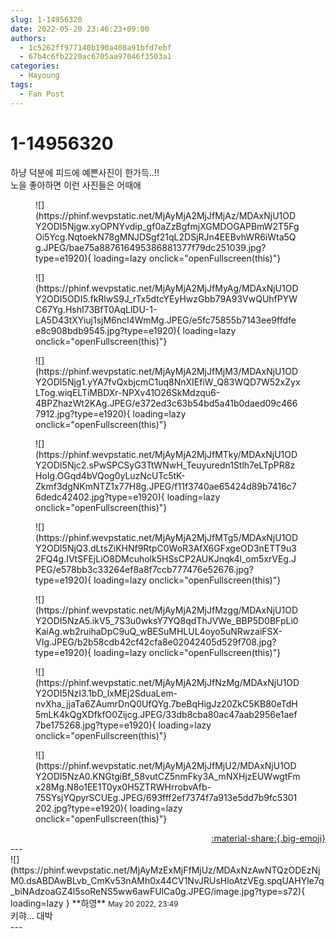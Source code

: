 ```yaml
---
slug: 1-14956320
date: 2022-05-20 23:46:23+09:00
authors:
  - 1c5262ff977140b190a408a91bfd7ebf
  - 67b4c6fb2220ac6705aa97046f3503a1
categories:
  - Hayoung
tags:
  - Fan Post
---
```


# 1-14956320

<div class="post-container" markdown="1">
<div class="content-container md-sidebar__scrollwrap" markdown="1">

하냥 덕분에 피드에 예쁜사진이 한가득..!!<br>노을 좋아하면 이런 사진들은 어때애
<figure markdown="1">
![](https://phinf.wevpstatic.net/MjAyMjA2MjJfMjAz/MDAxNjU1ODY2ODI5Njgw.xyOPNYvdip_gf0aZzBgfmjXGMDOGAPBmW2T5FgOi5Ycg.NqtoekN78gMNJDSgf21qL2DSjRJn4EEBvhWR6iWta5Qg.JPEG/bae75a887616495386881377f79dc251039.jpg?type=e1920){ loading=lazy onclick="openFullscreen(this)"}
</figure>

<figure markdown="1">
![](https://phinf.wevpstatic.net/MjAyMjA2MjJfMyAg/MDAxNjU1ODY2ODI5ODI5.fkRlwS9J_rTx5dtcYEyHwzGbb79A93VwQUhfPYWC67Yg.HshI73BfT0AqLlDU-1-LA5D43tXYiuj1sjM6ncI4WmMg.JPEG/e5fc75855b7143ee9ffdfee8c908bdb9545.jpg?type=e1920){ loading=lazy onclick="openFullscreen(this)"}
</figure>

<figure markdown="1">
![](https://phinf.wevpstatic.net/MjAyMjA2MjJfMjM3/MDAxNjU1ODY2ODI5Njg1.yYA7fvQxbjcmC1uq8NnXIEfiW_Q83WQD7W52xZyxLTog.wiqELTiMBDXr-NPXv41O26SkMdzqu6-4BPZhazWt2KAg.JPEG/e372ed3c63b54bd5a41b0daed09c4667912.jpg?type=e1920){ loading=lazy onclick="openFullscreen(this)"}
</figure>

<figure markdown="1">
![](https://phinf.wevpstatic.net/MjAyMjA2MjJfMTky/MDAxNjU1ODY2ODI5Njc2.sPwSPCSyG3TtWNwH_Teuyuredn1Stlh7eLTpPR8zHoIg.OGqd4bVQog0yLuzNcUTc5tK-Zkmf3dgNKmNTZ1x77H8g.JPEG/f11f3740ae65424d89b7416c76dedc42402.jpg?type=e1920){ loading=lazy onclick="openFullscreen(this)"}
</figure>

<figure markdown="1">
![](https://phinf.wevpstatic.net/MjAyMjA2MjJfMTg5/MDAxNjU1ODY2ODI5NjQ3.dLtsZiKHNf9RtpC0WoR3AfX6GFxgeOD3nETT9u32FQ4g.IVtSFEjLiO8DMcuholk5HSsCP2AUKJnqk4l_om5xrVEg.JPEG/e578bb3c33264ef8a8f7ccb777476e52676.jpg?type=e1920){ loading=lazy onclick="openFullscreen(this)"}
</figure>

<figure markdown="1">
![](https://phinf.wevpstatic.net/MjAyMjA2MjJfMzgg/MDAxNjU1ODY2ODI5NzA5.ikV5_7S3u0wksY7YQ8qdThJVWe_BBP5D0BFpLi0KaiAg.wb2ruihaDpC9uQ_wBESuMHLUL4oyo5uNRwzaiFSX-VIg.JPEG/b2b58cdb42cf42cfa8e02042405d529f708.jpg?type=e1920){ loading=lazy onclick="openFullscreen(this)"}
</figure>

<figure markdown="1">
![](https://phinf.wevpstatic.net/MjAyMjA2MjJfNzMg/MDAxNjU1ODY2ODI5NzI3.1bD_lxMEj2SduaLem-nvXha_jjaTa6ZAumrDnQ0UfQYg.7beBqHigJz20ZkC5KB80eTdH5mLK4kQgXDfkfO0Zijcg.JPEG/33db8cba80ac47aab2956e1aef7be175268.jpg?type=e1920){ loading=lazy onclick="openFullscreen(this)"}
</figure>

<figure markdown="1">
![](https://phinf.wevpstatic.net/MjAyMjA2MjJfMjU2/MDAxNjU1ODY2ODI5NzA0.KNGtgiBf_58vutCZ5nmFky3A_mNXHjzEUWwgtFmx28Mg.N8o1EE1T0yx0H5ZTRWHrrobvAfb-75SYsjYQpyrSCUEg.JPEG/693fff2ef7374f7a913e5dd7b9fc5301202.jpg?type=e1920){ loading=lazy onclick="openFullscreen(this)"}
</figure>


</div>
</div>

<div style="text-align: right;" markdown="1">
<a href="https://weverse.io/fromis9/fanpost/1-14956320" style="text-align: right;">:material-share:{.big-emoji}</a>
</div>
---

<div class="comments-container md-sidebar__scrollwrap" markdown="1">
<div class="comment" markdown="1">
<div class='id-container' markdown="1">
![](https://phinf.wevpstatic.net/MjAyMzExMjFfMjUz/MDAxNzAwNTQzODEzNjM0.dsABDAwBLvb_CmKv53nAMh0x44CV1NvJRUsHloAtzVEg.spqUAHYle7q_biNAdzoaGZ4l5soReNS5ww6awFUlCa0g.JPEG/image.jpg?type=s72){ loading=lazy }
**<span class="artist">하영</span>** <small>May 20 2022, 23:49</small><br>
</div>
<div class='comment-body' markdown="1">
키햐... 대박
</div>
</div>
</div>
---
